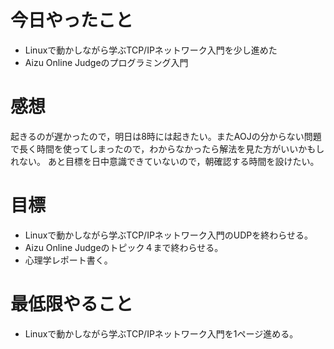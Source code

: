 # 今日やったこと
+ Linuxで動かしながら学ぶTCP/IPネットワーク入門を少し進めた
+ Aizu Online Judgeのプログラミング入門

# 感想
起きるのが遅かったので，明日は8時には起きたい。またAOJの分からない問題で長く時間を使ってしまったので，わからなかったら解法を見た方がいいかもしれない。
あと目標を日中意識できていないので，朝確認する時間を設けたい。

# 目標
+ Linuxで動かしながら学ぶTCP/IPネットワーク入門のUDPを終わらせる。
+ Aizu Online Judgeのトピック４まで終わらせる。
+ 心理学レポート書く。

# 最低限やること
+ Linuxで動かしながら学ぶTCP/IPネットワーク入門を1ページ進める。
